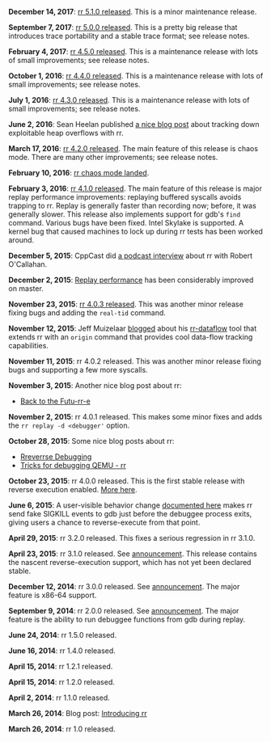 **December 14, 2017**: [rr 5.1.0 released](https://github.com/mozilla/rr/releases/tag/5.1.0). This is a minor maintenance release.

**September 7, 2017**: [rr 5.0.0 released](https://github.com/mozilla/rr/releases/tag/5.0.0). This is a pretty big release that introduces trace portability and a stable trace format; see release notes.

**February 4, 2017**: [rr 4.5.0 released](https://github.com/mozilla/rr/releases/tag/4.5.0). This is a maintenance release with lots of small improvements; see release notes.

**October 1, 2016**: [rr 4.4.0 released](https://github.com/mozilla/rr/releases/tag/4.4.0). This is a maintenance release with lots of small improvements; see release notes.

**July 1, 2016**: [rr 4.3.0 released](https://github.com/mozilla/rr/releases/tag/4.3.0). This is a maintenance release with lots of small improvements; see release notes.

**June 2, 2016**: Sean Heelan published [a nice blog post](https://sean.heelan.io/2016/05/31/tracking-down-heap-overflows-with-rr/) about tracking down exploitable heap overflows with rr.

**March 17, 2016**: [rr 4.2.0 released](https://github.com/mozilla/rr/releases/tag/4.2.0). The main feature of this release is chaos mode. There are many other improvements; see release notes.

**February 10, 2016**: [rr chaos mode landed](http://robert.ocallahan.org/).

**February 3, 2016**: [rr 4.1.0 released](https://github.com/mozilla/rr/releases/tag/4.1.0). The main feature of this release is major replay performance improvements: replaying buffered syscalls avoids trapping to rr. Replay is generally faster than recording now; before, it was generally slower. This release also implements support for gdb's `find` command. Various bugs have been fixed. Intel Skylake is supported. A kernel bug that caused machines to lock up during rr tests has been worked around.

**December 5, 2015**: CppCast did [a podcast interview](http://cppcast.com/2015/12/robert-ocallahan) about rr with Robert O'Callahan.

**December 2, 2015**: [Replay performance](http://robert.ocallahan.org/2015/11/even-more-rr-replay-performance.html) has been considerably improved on master.

**November 23, 2015**: [rr 4.0.3 released](https://github.com/mozilla/rr/releases/tag/4.0.3). This was another minor release fixing bugs and adding the `real-tid` command.

**November 12, 2015**: Jeff Muizelaar [blogged](http://muizelaar.blogspot.co.nz/2015/11/debugging-reftests-with-rr.html) about his [rr-dataflow](https://github.com/jrmuizel/rr-dataflow/) tool that extends rr with an `origin` command that provides cool data-flow tracking capabilities. 

**November 11, 2015**: rr 4.0.2 released. This was another minor release fixing bugs and supporting a few more syscalls.

**November 3, 2015**: Another nice blog post about rr:
* [Back to the Futu-rr-e](http://fitzgeraldnick.com/weblog/64/)

**November 2, 2015**: rr 4.0.1 released. This makes some minor fixes and adds the `rr replay -d <debugger'` option.

**October 28, 2015**: Some nice blog posts about rr:
* [Rreverrse Debugging](http://huonw.github.io/blog/2015/10/rreverse-debugging/)
* [Tricks for debugging QEMU - rr](http://www.linaro.org/blog/core-dump/tricks-for-debugging-qemu-rr/)

**October 23, 2015**: rr 4.0.0 released. This is the first stable release with reverse execution enabled. [More here](http://robert.ocallahan.org/2015/10/rr-40-released-with-reverse-execution.html).

**June 6, 2015**: A user-visible behavior change [documented here](http://robert.ocallahan.org/2015/06/small-change-to-rr-behavior.html) makes rr send fake SIGKILL events to gdb just before the debuggee process exits, giving users a chance to reverse-execute from that point.

**April 29, 2015**: rr 3.2.0 released. This fixes a serious regression in rr 3.1.0.

**April 23, 2015**: rr 3.1.0 released. See [announcement](http://robert.ocallahan.org/2015/04/rr-31-released.html). This release contains the nascent reverse-execution support, which has not yet been declared stable.

**December 12, 2014**: rr 3.0.0 released. See [announcement](http://robert.ocallahan.org/2014/12/rr-30-released-with-x86-64-support.html). The major feature is x86-64 support.

**September 9, 2014**: rr 2.0.0 released. See [announcement](http://robert.ocallahan.org/2014/09/rr-20-released.html). The major feature is the ability to run debuggee functions from gdb during replay.

**June 24, 2014**: rr 1.5.0 released.

**June 16, 2014**: rr 1.4.0 released.

**April 15, 2014**: rr 1.2.1 released.

**April 15, 2014**: rr 1.2.0 released.

**April 2, 2014**: rr 1.1.0 released.

**March 26, 2014**: Blog post: [Introducing rr](http://robert.ocallahan.org/2014/03/introducing-rr.html)

**March 26, 2014**: rr 1.0 released.
